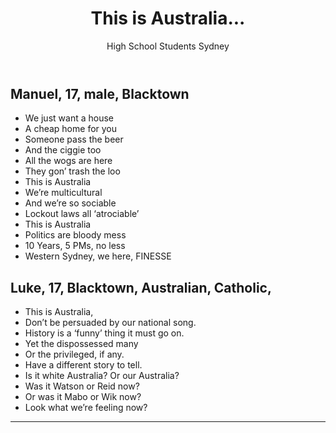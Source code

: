 ﻿---
layout: poem
title:  "This is Australia..."
author: High School Students Sydney 
editor: Randa Abdel-Fattah
source: Transcripts from high school students
---

## Manuel, 17, male, Blacktown

- We just want a house
- A cheap home for you
- Someone pass the beer
- And the ciggie too
- All the wogs are here
- They gon’ trash the loo
- This is Australia
- We’re multicultural
- And we’re so sociable
- Lockout laws all ‘atrociable’
- This is Australia
- Politics are bloody mess
- 10 Years, 5 PMs, no less
- Western Sydney, we here, FINESSE

 

## Luke, 17, Blacktown, Australian, Catholic, 

- This is Australia,
- Don’t be persuaded by our national song.
- History is a ‘funny’ thing it must go on.
- Yet the dispossessed many
- Or the privileged, if any. 
- Have a different story to tell.
- Is it white Australia? Or our Australia?
- Was it Watson or Reid now?
- Or was it Mabo or Wik now?
- Look what we’re feeling now?

---